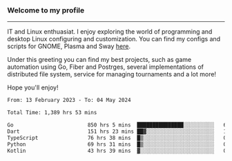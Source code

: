 ### Welcome to my profile

---

IT and Linux enthuasiat. I enjoy exploring the world of programming and desktop Linux configuring and customization. You can find my configs and scripts for GNOME, Plasma and Sway [here](https://github.com/uroborosq/mess-of-linux-configurations).

Under this greeting you can find my best projects, such as game automation using Go, Fiber and Postrges, several implementations of distributed file system, service for managing tournaments and a lot more!

Hope you'll enjoy!

<!-- <div display="block">
 	<img align="left" width="48%" alt="isocalendar" src=".github/metrics/isocalendar_metrics.svg" />
	<img align="center" width="48%" alt="contributions" src=".github/metrics/contributions_metrics.svg" />
	<img align="center" alt="languages" src=".github/metrics/languages_metrics.svg" />
</div> -->

<!-- ![](https://komarev.com/ghpvc/?username=uroborosq&color=success&style=flat-square) -->
<!-- [](https://img.shields.io/github/last-commit/uroborosq/uroborosq?label=Profile%20updated&style=flat-square) -->

<!--START_SECTION:waka-->

```txt
From: 13 February 2023 - To: 04 May 2024

Total Time: 1,389 hrs 53 mins

Go                        850 hrs 5 mins  ███████████████░░░░░░░░░░   60.56 %
Dart                      151 hrs 23 mins ██▓░░░░░░░░░░░░░░░░░░░░░░   10.78 %
TypeScript                76 hrs 38 mins  █▒░░░░░░░░░░░░░░░░░░░░░░░   05.46 %
Python                    69 hrs 31 mins  █▒░░░░░░░░░░░░░░░░░░░░░░░   04.95 %
Kotlin                    43 hrs 39 mins  ▓░░░░░░░░░░░░░░░░░░░░░░░░   03.11 %
```

<!--END_SECTION:waka-->
